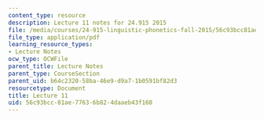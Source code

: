 ```yaml
---
content_type: resource
description: Lecture 11 notes for 24.915 2015
file: /media/courses/24-915-linguistic-phonetics-fall-2015/56c93bcc81ae77636b824daaeb43f160_MIT24_915F15_lec11.pdf
file_type: application/pdf
learning_resource_types:
- Lecture Notes
ocw_type: OCWFile
parent_title: Lecture Notes
parent_type: CourseSection
parent_uid: b64c2320-58ba-46e9-d9a7-1b0591bf82d3
resourcetype: Document
title: Lecture 11
uid: 56c93bcc-81ae-7763-6b82-4daaeb43f160
---
```

